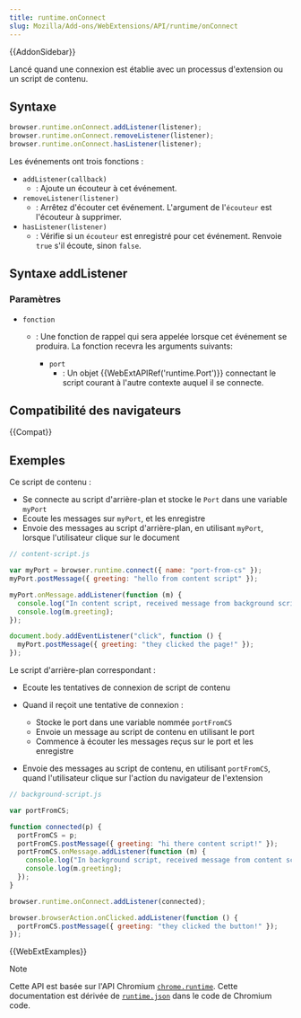 ```yaml
---
title: runtime.onConnect
slug: Mozilla/Add-ons/WebExtensions/API/runtime/onConnect
---
```


{{AddonSidebar}}

Lancé quand une connexion est établie avec un processus d'extension ou un script de contenu.

## Syntaxe

```js
browser.runtime.onConnect.addListener(listener);
browser.runtime.onConnect.removeListener(listener);
browser.runtime.onConnect.hasListener(listener);
```

Les événements ont trois fonctions :

- `addListener(callback)`
  - : Ajoute un écouteur à cet événement.
- `removeListener(listener)`
  - : Arrêtez d'écouter cet événement. L'argument de l'`écouteur` est l'écouteur à supprimer.
- `hasListener(listener)`
  - : Vérifie si un `écouteur` est enregistré pour cet événement. Renvoie `true` s'il écoute, sinon `false`.

## Syntaxe addListener

### Paramètres

- `fonction`

  - : Une fonction de rappel qui sera appelée lorsque cet événement se produira. La fonction recevra les arguments suivants:

    - `port`
      - : Un objet {{WebExtAPIRef('runtime.Port')}} connectant le script courant à l'autre contexte auquel il se connecte.

## Compatibilité des navigateurs

{{Compat}}

## Exemples

Ce script de contenu :

- Se connecte au script d'arrière-plan et stocke le `Port` dans une variable `myPort`
- Ecoute les messages sur `myPort`, et les enregistre
- Envoie des messages au script d'arrière-plan, en utilisant `myPort`, lorsque l'utilisateur clique sur le document

```js
// content-script.js

var myPort = browser.runtime.connect({ name: "port-from-cs" });
myPort.postMessage({ greeting: "hello from content script" });

myPort.onMessage.addListener(function (m) {
  console.log("In content script, received message from background script: ");
  console.log(m.greeting);
});

document.body.addEventListener("click", function () {
  myPort.postMessage({ greeting: "they clicked the page!" });
});
```

Le script d'arrière-plan correspondant :

- Ecoute les tentatives de connexion de script de contenu
- Quand il reçoit une tentative de connexion :

  - Stocke le port dans une variable nommée `portFromCS`
  - Envoie un message au script de contenu en utilisant le port
  - Commence à écouter les messages reçus sur le port et les enregistre

- Envoie des messages au script de contenu, en utilisant `portFromCS`, quand l'utilisateur clique sur l'action du navigateur de l'extension

```js
// background-script.js

var portFromCS;

function connected(p) {
  portFromCS = p;
  portFromCS.postMessage({ greeting: "hi there content script!" });
  portFromCS.onMessage.addListener(function (m) {
    console.log("In background script, received message from content script");
    console.log(m.greeting);
  });
}

browser.runtime.onConnect.addListener(connected);

browser.browserAction.onClicked.addListener(function () {
  portFromCS.postMessage({ greeting: "they clicked the button!" });
});
```

{{WebExtExamples}}

> [!NOTE]
>
> Cette API est basée sur l'API Chromium [`chrome.runtime`](https://developer.chrome.com/docs/extensions/reference/api/runtime#event-onConnect). Cette documentation est dérivée de [`runtime.json`](https://chromium.googlesource.com/chromium/src/+/master/extensions/common/api/runtime.json) dans le code de Chromium code.

<!--
// Copyright 2015 The Chromium Authors. All rights reserved.
//
// Redistribution and use in source and binary forms, with or without
// modification, are permitted provided that the following conditions are
// met:
//
//    * Redistributions of source code must retain the above copyright
// notice, this list of conditions and the following disclaimer.
//    * Redistributions in binary form must reproduce the above
// copyright notice, this list of conditions and the following disclaimer
// in the documentation and/or other materials provided with the
// distribution.
//    * Neither the name of Google Inc. nor the names of its
// contributors may be used to endorse or promote products derived from
// this software without specific prior written permission.
//
// THIS SOFTWARE IS PROVIDED BY THE COPYRIGHT HOLDERS AND CONTRIBUTORS
// "AS IS" AND ANY EXPRESS OR IMPLIED WARRANTIES, INCLUDING, BUT NOT
// LIMITED TO, THE IMPLIED WARRANTIES OF MERCHANTABILITY AND FITNESS FOR
// A PARTICULAR PURPOSE ARE DISCLAIMED. IN NO EVENT SHALL THE COPYRIGHT
// OWNER OR CONTRIBUTORS BE LIABLE FOR ANY DIRECT, INDIRECT, INCIDENTAL,
// SPECIAL, EXEMPLARY, OR CONSEQUENTIAL DAMAGES (INCLUDING, BUT NOT
// LIMITED TO, PROCUREMENT OF SUBSTITUTE GOODS OR SERVICES; LOSS OF USE,
// DATA, OR PROFITS; OR BUSINESS INTERRUPTION) HOWEVER CAUSED AND ON ANY
// THEORY OF LIABILITY, WHETHER IN CONTRACT, STRICT LIABILITY, OR TORT
// (INCLUDING NEGLIGENCE OR OTHERWISE) ARISING IN ANY WAY OUT OF THE USE
// OF THIS SOFTWARE, EVEN IF ADVISED OF THE POSSIBILITY OF SUCH DAMAGE.
-->
